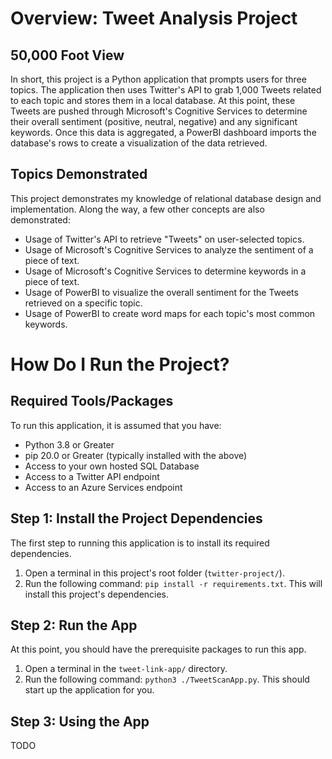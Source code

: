 # Overview: Tweet Analysis Project

## 50,000 Foot View

In short, this project is a Python application that prompts users for three topics. The application then uses Twitter's API to grab 1,000 Tweets related to each topic and stores them in a local database. At this point, these Tweets are pushed through Microsoft's Cognitive Services to determine their overall sentiment (positive, neutral, negative) and any significant keywords. Once this data is aggregated, a PowerBI dashboard imports the database's rows to create a visualization of the data retrieved.

## Topics Demonstrated

This project demonstrates my knowledge of relational database design and implementation. Along the way, a few other concepts are also demonstrated:

- Usage of Twitter's API to retrieve "Tweets" on user-selected topics.
- Usage of Microsoft's Cognitive Services to analyze the sentiment of a piece of text.
- Usage of Microsoft's Cognitive Services to determine keywords in a piece of text.
- Usage of PowerBI to visualize the overall sentiment for the Tweets retrieved on a specific topic.
- Usage of PowerBI to create word maps for each topic's most common keywords.

# How Do I Run the Project?

## Required Tools/Packages

To run this application, it is assumed that you have:

- Python 3.8 or Greater
- pip 20.0 or Greater (typically installed with the above)
- Access to your own hosted SQL Database
- Access to a Twitter API endpoint
- Access to an Azure Services endpoint

## Step 1: Install the Project Dependencies

The first step to running this application is to install its required dependencies.

1. Open a terminal in this project's root folder (`twitter-project/`).
2. Run the following command: `pip install -r requirements.txt`. This will install this project's dependencies.

## Step 2: Run the App

At this point, you should have the prerequisite packages to run this app.

1. Open a terminal in the `tweet-link-app/` directory.
2. Run the following command: `python3 ./TweetScanApp.py`. This should start up the application for you.

## Step 3: Using the App

TODO
